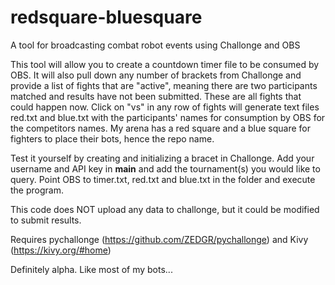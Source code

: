 # redsquare-bluesquare
A tool for broadcasting combat robot events using Challonge and OBS

This tool will allow you to create a countdown timer file to be consumed by OBS. It will also pull down any number of brackets from Challonge and provide a list of fights that are "active", meaning there are two participants matched and results have not been submitted. These are all fights that could happen now. Click on "vs" in any row of fights will generate text files red.txt and blue.txt with the participants' names for consumption by OBS for the competitors names. My arena has a red square and a blue square for fighters to place their bots, hence the repo name.

Test it yourself by creating and initializing a bracet in Challonge. Add your username and API key in __main__ and add the tournament(s) you would like to query. Point OBS to timer.txt, red.txt and blue.txt in the folder and execute the program.

This code does NOT upload any data to challonge, but it could be modified to submit results. 

Requires pychallonge (https://github.com/ZEDGR/pychallonge) and Kivy (https://kivy.org/#home)

Definitely alpha. Like most of my bots...
